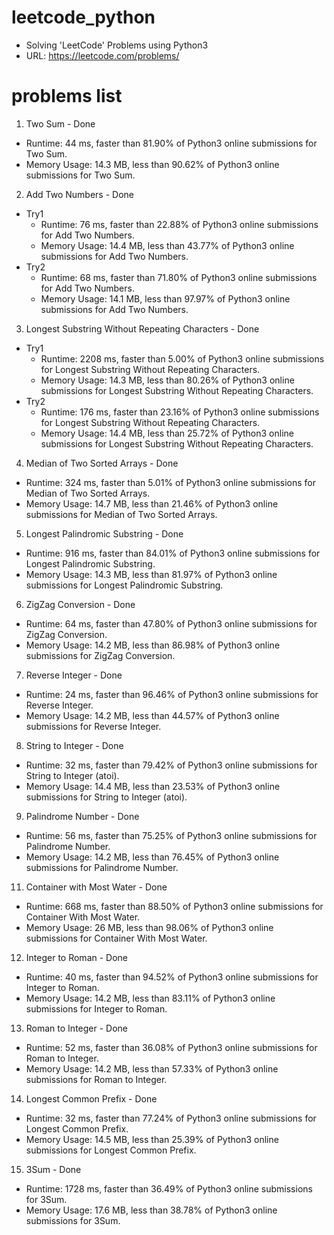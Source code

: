 # leetcode_python
* Solving 'LeetCode' Problems using Python3
* URL: https://leetcode.com/problems/

# problems list
1. Two Sum - Done
- Runtime: 44 ms, faster than 81.90% of Python3 online submissions for Two Sum.
- Memory Usage: 14.3 MB, less than 90.62% of Python3 online submissions for Two Sum.
2. Add Two Numbers - Done
- Try1
  - Runtime: 76 ms, faster than 22.88% of Python3 online submissions for Add Two Numbers.
  - Memory Usage: 14.4 MB, less than 43.77% of Python3 online submissions for Add Two Numbers.
- Try2
  - Runtime: 68 ms, faster than 71.80% of Python3 online submissions for Add Two Numbers.
  - Memory Usage: 14.1 MB, less than 97.97% of Python3 online submissions for Add Two Numbers.
3. Longest Substring Without Repeating Characters - Done
- Try1
  - Runtime: 2208 ms, faster than 5.00% of Python3 online submissions for Longest Substring Without Repeating Characters.
  - Memory Usage: 14.3 MB, less than 80.26% of Python3 online submissions for Longest Substring Without Repeating Characters.
- Try2
  - Runtime: 176 ms, faster than 23.16% of Python3 online submissions for Longest Substring Without Repeating Characters.
  - Memory Usage: 14.4 MB, less than 25.72% of Python3 online submissions for Longest Substring Without Repeating Characters.
4. Median of Two Sorted Arrays - Done
- Runtime: 324 ms, faster than 5.01% of Python3 online submissions for Median of Two Sorted Arrays.
- Memory Usage: 14.7 MB, less than 21.46% of Python3 online submissions for Median of Two Sorted Arrays.
5. Longest Palindromic Substring - Done
- Runtime: 916 ms, faster than 84.01% of Python3 online submissions for Longest Palindromic Substring.
- Memory Usage: 14.3 MB, less than 81.97% of Python3 online submissions for Longest Palindromic Substring.
6. ZigZag Conversion - Done
- Runtime: 64 ms, faster than 47.80% of Python3 online submissions for ZigZag Conversion.
- Memory Usage: 14.2 MB, less than 86.98% of Python3 online submissions for ZigZag Conversion.
7. Reverse Integer - Done
- Runtime: 24 ms, faster than 96.46% of Python3 online submissions for Reverse Integer.
- Memory Usage: 14.2 MB, less than 44.57% of Python3 online submissions for Reverse Integer.
8. String to Integer - Done
- Runtime: 32 ms, faster than 79.42% of Python3 online submissions for String to Integer (atoi).
- Memory Usage: 14.4 MB, less than 23.53% of Python3 online submissions for String to Integer (atoi).
9. Palindrome Number - Done
- Runtime: 56 ms, faster than 75.25% of Python3 online submissions for Palindrome Number.
- Memory Usage: 14.2 MB, less than 76.45% of Python3 online submissions for Palindrome Number.
11. Container with Most Water - Done
- Runtime: 668 ms, faster than 88.50% of Python3 online submissions for Container With Most Water.
- Memory Usage: 26 MB, less than 98.06% of Python3 online submissions for Container With Most Water.
12. Integer to Roman - Done
- Runtime: 40 ms, faster than 94.52% of Python3 online submissions for Integer to Roman.
- Memory Usage: 14.2 MB, less than 83.11% of Python3 online submissions for Integer to Roman.
13. Roman to Integer - Done
- Runtime: 52 ms, faster than 36.08% of Python3 online submissions for Roman to Integer.
- Memory Usage: 14.2 MB, less than 57.33% of Python3 online submissions for Roman to Integer.
14. Longest Common Prefix - Done
- Runtime: 32 ms, faster than 77.24% of Python3 online submissions for Longest Common Prefix.
- Memory Usage: 14.5 MB, less than 25.39% of Python3 online submissions for Longest Common Prefix.
15. 3Sum - Done
- Runtime: 1728 ms, faster than 36.49% of Python3 online submissions for 3Sum.
- Memory Usage: 17.6 MB, less than 38.78% of Python3 online submissions for 3Sum.
